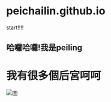 # peichailin.github.io
start!!!!
## 哈囉哈囉!我是peiling
# 我有很多個后宮呵呵
![圖](https://encrypted-tbn0.gstatic.com/images?q=tbn:ANd9GcSedDSxA6nMzxFE2CVmGhXmqt6S6_J30JXcMw&usqp=CAU)


